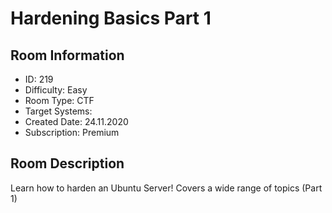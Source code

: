 ﻿# Hardening Basics Part 1

## Room Information
- ID: 219
- Difficulty: Easy
- Room Type: CTF
- Target Systems: 
- Created Date: 24.11.2020
- Subscription: Premium

## Room Description
Learn how to harden an Ubuntu Server! Covers a wide range of topics (Part 1)
